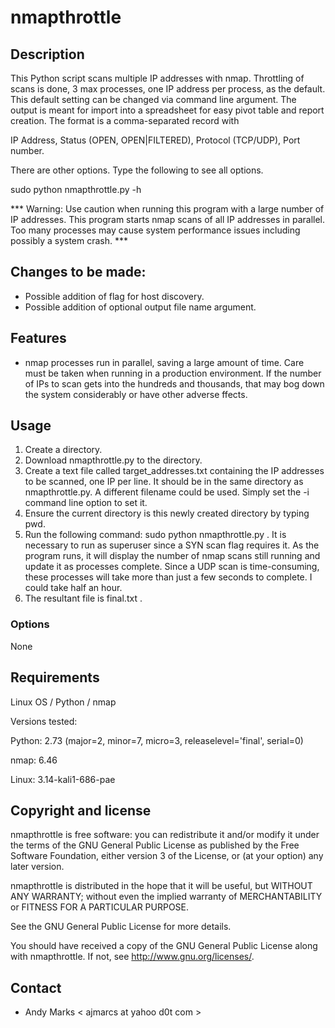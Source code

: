 nmapthrottle
============

Description
-----------
This Python script scans multiple IP addresses with nmap.  Throttling of scans is done, 3 max processes, one IP address per process, as the default.  This default setting can be changed via command line argument.  The output is meant for import into a spreadsheet for easy pivot table and report creation.   The format is a comma-separated record with

IP Address, Status (OPEN, OPEN|FILTERED), Protocol (TCP/UDP), Port number.

There are other options.  Type the following to see all options.

sudo python nmapthrottle.py -h 

*** Warning:  Use caution when running this program with a large number of IP addresses.  This program starts nmap scans of all IP addresses in parallel.  Too many processes may cause system performance issues including possibly a system crash. ***

Changes to be made:
--------
* Possible addition of flag for host discovery.
* Possible addition of optional output file name argument.

Features
--------
* nmap processes run in parallel, saving a large amount of time.  Care must be taken when running in a production environment. If the number of IPs to scan gets into the hundreds and thousands, that may bog down the system considerably or have other adverse ffects.

Usage
-----
1. Create a directory.
2. Download nmapthrottle.py to the directory.
3. Create a text file called target_addresses.txt containing the IP addresses to be scanned, one IP per line. It should be in the same directory as nmapthrottle.py.  A different filename could be used.  Simply set the -i command line option to set it.
4. Ensure the current directory is this newly created directory by typing pwd.
5. Run the following command: sudo python nmapthrottle.py . It is necessary to run as superuser since a SYN scan flag requires it. As the program runs, it will display the number of nmap scans still running and update it as processes complete. Since a UDP scan is time-consuming, these processes will take more than just a few seconds to complete. I could take half an hour.
6. The resultant file is final.txt .

### Options
None

Requirements
------------
Linux OS / Python / nmap

Versions tested:

Python: 2.73 (major=2, minor=7, micro=3, releaselevel='final', serial=0)

nmap: 6.46

Linux: 3.14-kali1-686-pae


Copyright and license
---------------------
nmapthrottle is free software: you can redistribute it and/or modify it under the terms of the GNU General Public License as published by the Free Software Foundation, either version 3 of the License, or (at your option) any later version.

nmapthrottle is distributed in the hope that it will be useful, but WITHOUT ANY WARRANTY; without even the implied warranty of MERCHANTABILITY or FITNESS FOR A PARTICULAR PURPOSE.  

See the GNU General Public License for more details.

You should have received a copy of the GNU General Public License along with nmapthrottle. 
If not, see http://www.gnu.org/licenses/.

Contact
-------
* Andy Marks < ajmarcs at yahoo d0t com >
